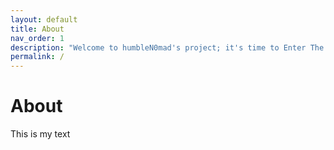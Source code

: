 ```yaml
---
layout: default
title: About
nav_order: 1
description: "Welcome to humbleN0mad's project; it's time to Enter The Threat."
permalink: /
---
```


# About
This is my text